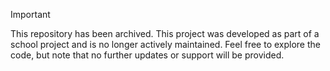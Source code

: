 > [!IMPORTANT]
> This repository has been archived.
> This project was developed as part of a school project and is no longer actively maintained.
> Feel free to explore the code, but note that no further updates or support will be provided.
